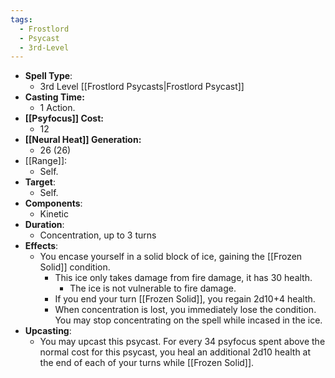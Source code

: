```yaml
---
tags:
  - Frostlord
  - Psycast
  - 3rd-Level
---
```

- **Spell Type**:
	- 3rd Level [[Frostlord Psycasts|Frostlord Psycast]]
- **Casting Time:**
	- 1 Action.
- **[[Psyfocus]] Cost:**
	- 12
- **[[Neural Heat]] Generation:**
	- 26 (26)
- [[Range]]:
	- Self.
- **Target**:
	- Self.
- **Components**:
	- Kinetic
- **Duration**:
	- Concentration, up to 3 turns
- **Effects**:
	- You encase yourself in a solid block of ice, gaining the [[Frozen Solid]] condition.
		- This ice only takes damage from fire damage, it has 30 health.
			- The ice is not vulnerable to fire damage.
		- If you end your turn [[Frozen Solid]], you regain 2d10+4 health.
		- When concentration is lost, you immediately lose the condition. You may stop concentrating on the spell while incased in the ice.
- **Upcasting**:
	- You may upcast this psycast. For every 34 psyfocus spent above the normal cost for this psycast, you heal an additional 2d10 health at the end of each of your turns while [[Frozen Solid]].
